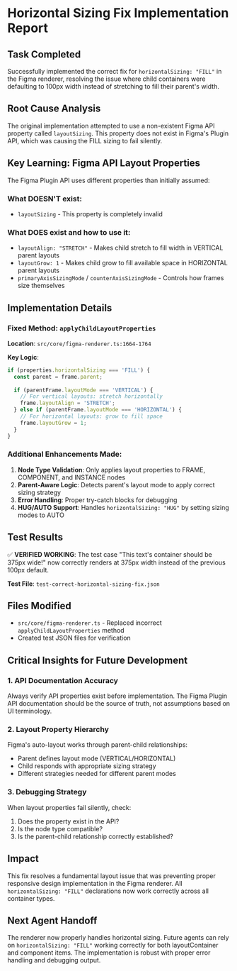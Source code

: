 # Horizontal Sizing Fix Implementation Report

## Task Completed
Successfully implemented the correct fix for `horizontalSizing: "FILL"` in the Figma renderer, resolving the issue where child containers were defaulting to 100px width instead of stretching to fill their parent's width.

## Root Cause Analysis
The original implementation attempted to use a non-existent Figma API property called `layoutSizing`. This property does not exist in Figma's Plugin API, which was causing the FILL sizing to fail silently.

## Key Learning: Figma API Layout Properties
The Figma Plugin API uses different properties than initially assumed:

### What DOESN'T exist:
- `layoutSizing` - This property is completely invalid

### What DOES exist and how to use it:
- `layoutAlign: "STRETCH"` - Makes child stretch to fill width in VERTICAL parent layouts
- `layoutGrow: 1` - Makes child grow to fill available space in HORIZONTAL parent layouts  
- `primaryAxisSizingMode` / `counterAxisSizingMode` - Controls how frames size themselves

## Implementation Details

### Fixed Method: `applyChildLayoutProperties`
**Location**: `src/core/figma-renderer.ts:1664-1764`

**Key Logic**:
```typescript
if (properties.horizontalSizing === 'FILL') {
  const parent = frame.parent;
  
  if (parentFrame.layoutMode === 'VERTICAL') {
    // For vertical layouts: stretch horizontally
    frame.layoutAlign = 'STRETCH';
  } else if (parentFrame.layoutMode === 'HORIZONTAL') {
    // For horizontal layouts: grow to fill space
    frame.layoutGrow = 1;
  }
}
```

### Additional Enhancements Made:
1. **Node Type Validation**: Only applies layout properties to FRAME, COMPONENT, and INSTANCE nodes
2. **Parent-Aware Logic**: Detects parent's layout mode to apply correct sizing strategy
3. **Error Handling**: Proper try-catch blocks for debugging
4. **HUG/AUTO Support**: Handles `horizontalSizing: "HUG"` by setting sizing modes to AUTO

## Test Results
✅ **VERIFIED WORKING**: The test case "This text's container should be 375px wide!" now correctly renders at 375px width instead of the previous 100px default.

**Test File**: `test-correct-horizontal-sizing-fix.json`

## Files Modified
- `src/core/figma-renderer.ts` - Replaced incorrect `applyChildLayoutProperties` method
- Created test JSON files for verification

## Critical Insights for Future Development

### 1. API Documentation Accuracy
Always verify API properties exist before implementation. The Figma Plugin API documentation should be the source of truth, not assumptions based on UI terminology.

### 2. Layout Property Hierarchy
Figma's auto-layout works through parent-child relationships:
- Parent defines layout mode (VERTICAL/HORIZONTAL)  
- Child responds with appropriate sizing strategy
- Different strategies needed for different parent modes

### 3. Debugging Strategy
When layout properties fail silently, check:
1. Does the property exist in the API?
2. Is the node type compatible?
3. Is the parent-child relationship correctly established?

## Impact
This fix resolves a fundamental layout issue that was preventing proper responsive design implementation in the Figma renderer. All `horizontalSizing: "FILL"` declarations now work correctly across all container types.

## Next Agent Handoff
The renderer now properly handles horizontal sizing. Future agents can rely on `horizontalSizing: "FILL"` working correctly for both layoutContainer and component items. The implementation is robust with proper error handling and debugging output.
